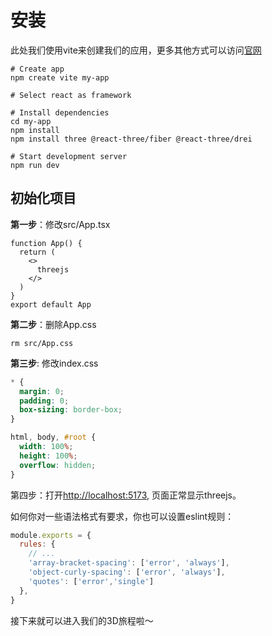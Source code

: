 # 安装

此处我们使用vite来创建我们的应用，更多其他方式可以访问[官网](https://docs.pmnd.rs/react-three-fiber/getting-started/installation#vite.js)

```shell
# Create app
npm create vite my-app

# Select react as framework

# Install dependencies
cd my-app
npm install
npm install three @react-three/fiber @react-three/drei

# Start development server
npm run dev
```

## 初始化项目
**第一步**：修改src/App.tsx
```tsx
function App() {
  return (
    <>
      threejs
    </>
  )
}
export default App
```
**第二步**：删除App.css
```shell
rm src/App.css
```

**第三步**: 修改index.css
```css
* {
  margin: 0;
  padding: 0;
  box-sizing: border-box;
}

html, body, #root {
  width: 100%;
  height: 100%;
  overflow: hidden;
}
```
第四步：打开[http://localhost:5173](http://localhost:5173), 页面正常显示threejs。

如何你对一些语法格式有要求，你也可以设置eslint规则：
```js
module.exports = {
  rules: {
    // ...
    'array-bracket-spacing': ['error', 'always'],
    'object-curly-spacing': ['error', 'always'],
    'quotes': ['error','single']
  },
}
```

接下来就可以进入我们的3D旅程啦～
